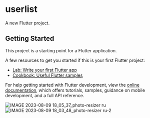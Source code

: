 # userlist

A new Flutter project.

## Getting Started

This project is a starting point for a Flutter application.

A few resources to get you started if this is your first Flutter project:

- [Lab: Write your first Flutter app](https://docs.flutter.dev/get-started/codelab)
- [Cookbook: Useful Flutter samples](https://docs.flutter.dev/cookbook)

For help getting started with Flutter development, view the
[online documentation](https://docs.flutter.dev/), which offers tutorials,
samples, guidance on mobile development, and a full API reference.

![IMAGE 2023-08-09 18_05_37_photo-resizer ru](https://github.com/elhola/FlutterView/assets/25703908/e550821c-e7d1-4697-bf86-9fb5e4a2af86)
![IMAGE 2023-08-09 18_03_48_photo-resizer ru-2](https://github.com/elhola/FlutterView/assets/25703908/7e3f73d6-06e8-4665-8c56-8b278bd40433)

